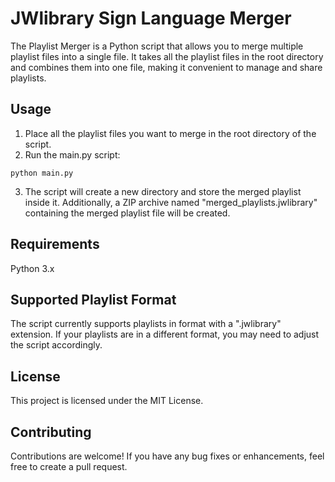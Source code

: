 # JWlibrary Sign Language Merger

The Playlist Merger is a Python script that allows you to merge multiple playlist files into a single file. It takes all the playlist files in the root directory and combines them into one file, making it convenient to manage and share playlists.

## Usage
1. Place all the playlist files you want to merge in the root directory of the script.
2. Run the main.py script:
```
python main.py
```
3. The script will create a new directory and store the merged playlist inside it.
Additionally, a ZIP archive named "merged_playlists.jwlibrary" containing the merged playlist file will be created.

## Requirements
Python 3.x

## Supported Playlist Format
The script currently supports playlists in format with a ".jwlibrary" extension. If your playlists are in a different format, you may need to adjust the script accordingly.

## License
This project is licensed under the MIT License.

## Contributing
Contributions are welcome! If you have any bug fixes or enhancements, feel free to create a pull request.
